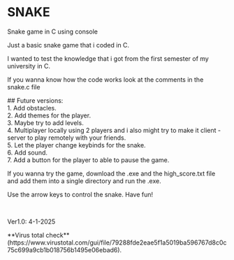 # SNAKE
<p>Snake game in C using console</p>

<p></p>Just a basic snake game that i coded in C.</p> 

<p>I wanted to test the knowledge that i got from the first semester of my university in C.</p>

<p>If you wanna know how the code works look at the comments in the snake.c file</p>

<p>## Future versions:<br>1. Add obstacles.<br>2. Add themes for the player.<br>3. Maybe try to add levels.<br>4. Multiplayer locally using 2 players and i also might try to make it client - server to play remotely with your friends.<br>5. Let the player change keybinds for the snake.<br>6. Add sound.<br>7. Add a button for the player to able to pause the game.</p>

<p>If you wanna try the game, download the .exe and the high_score.txt file and add them into a single directory and run the .exe.</p>
<p>Use the arrow keys to control the snake. Have fun!<br></p><br>

<p>Ver1.0: 4-1-2025</p>
**Virus total check**(https://www.virustotal.com/gui/file/79288fde2eae5f1a5019ba596767d8c0c75c699a9cb1b018756b1495e06ebad6).
